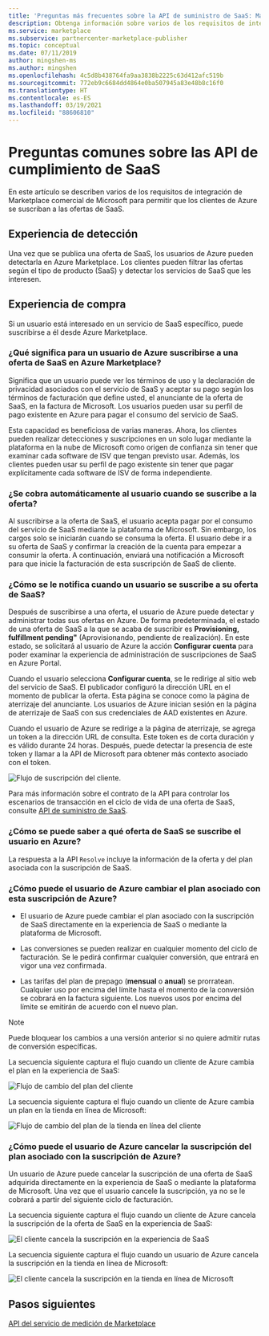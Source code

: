 ```yaml
---
title: 'Preguntas más frecuentes sobre la API de suministro de SaaS: Marketplace comercial de Microsoft'
description: Obtenga información sobre varios de los requisitos de integración de Marketplace comercial de Microsoft para permitir que los clientes de Azure se suscriban a las ofertas de SaaS.
ms.service: marketplace
ms.subservice: partnercenter-marketplace-publisher
ms.topic: conceptual
ms.date: 07/11/2019
author: mingshen-ms
ms.author: mingshen
ms.openlocfilehash: 4c5d8b438764fa9aa3838b2225c63d412afc519b
ms.sourcegitcommit: 772eb9c6684dd4864e0ba507945a83e48b8c16f0
ms.translationtype: HT
ms.contentlocale: es-ES
ms.lasthandoff: 03/19/2021
ms.locfileid: "88606810"
---
```

# <a name="common-questions-about-saas-fulfillment-apis"></a>Preguntas comunes sobre las API de cumplimiento de SaaS

En este artículo se describen varios de los requisitos de integración de Marketplace comercial de Microsoft para permitir que los clientes de Azure se suscriban a las ofertas de SaaS.

## <a name="discovery-experience"></a>Experiencia de detección

Una vez que se publica una oferta de SaaS, los usuarios de Azure pueden detectarla en Azure Marketplace. Los clientes pueden filtrar las ofertas según el tipo de producto (SaaS) y detectar los servicios de SaaS que les interesen.

## <a name="purchase-experience"></a>Experiencia de compra

Si un usuario está interesado en un servicio de SaaS específico, puede suscribirse a él desde Azure Marketplace.

### <a name="what-does-it-mean-for-an-azure-user-to-subscribe-to-a-saas-offer-in-azure-marketplace"></a>¿Qué significa para un usuario de Azure suscribirse a una oferta de SaaS en Azure Marketplace?

Significa que un usuario puede ver los términos de uso y la declaración de privacidad asociados con el servicio de SaaS y aceptar su pago según los términos de facturación que define usted, el anunciante de la oferta de SaaS, en la factura de Microsoft. Los usuarios pueden usar su perfil de pago existente en Azure para pagar el consumo del servicio de SaaS.

Esta capacidad es beneficiosa de varias maneras. Ahora, los clientes pueden realizar detecciones y suscripciones en un solo lugar mediante la plataforma en la nube de Microsoft como origen de confianza sin tener que examinar cada software de ISV que tengan previsto usar. Además, los clientes pueden usar su perfil de pago existente sin tener que pagar explícitamente cada software de ISV de forma independiente.

### <a name="is-the-user-charged-automatically-when-the-offer-is-subscribed"></a>¿Se cobra automáticamente al usuario cuando se suscribe a la oferta?

Al suscribirse a la oferta de SaaS, el usuario acepta pagar por el consumo del servicio de SaaS mediante la plataforma de Microsoft. Sin embargo, los cargos solo se iniciarán cuando se consuma la oferta. El usuario debe ir a su oferta de SaaS y confirmar la creación de la cuenta para empezar a consumir la oferta. A continuación, enviará una notificación a Microsoft para que inicie la facturación de esta suscripción de SaaS de cliente.

### <a name="how-are-you-notified-when-a-user-subscribes-to-your-saas-offer"></a>¿Cómo se le notifica cuando un usuario se suscribe a su oferta de SaaS?

Después de suscribirse a una oferta, el usuario de Azure puede detectar y administrar todas sus ofertas en Azure. De forma predeterminada, el estado de una oferta de SaaS a la que se acaba de suscribir es **Provisioning, fulfillment pending"** (Aprovisionando, pendiente de realización). En este estado, se solicitará al usuario de Azure la acción **Configurar cuenta** para poder examinar la experiencia de administración de suscripciones de SaaS en Azure Portal.

Cuando el usuario selecciona **Configurar cuenta**, se le redirige al sitio web del servicio de SaaS. El publicador configuró la dirección URL en el momento de publicar la oferta. Esta página se conoce como la página de aterrizaje del anunciante. Los usuarios de Azure inician sesión en la página de aterrizaje de SaaS con sus credenciales de AAD existentes en Azure.

Cuando el usuario de Azure se redirige a la página de aterrizaje, se agrega un token a la dirección URL de consulta. Este token es de corta duración y es válido durante 24 horas. Después, puede detectar la presencia de este token y llamar a la API de Microsoft para obtener más contexto asociado con el token.

![Flujo de suscripción del cliente.](media/saas-metering-service-integration-flow-a.png)

Para más información sobre el contrato de la API para controlar los escenarios de transacción en el ciclo de vida de una oferta de SaaS, consulte [API de suministro de SaaS](pc-saas-fulfillment-api-v2.md).

### <a name="how-do-you-know-the-saas-offer-to-which-the-user-subscribes-in-azure"></a>¿Cómo se puede saber a qué oferta de SaaS se suscribe el usuario en Azure?

La respuesta a la API `Resolve` incluye la información de la oferta y del plan asociada con la suscripción de SaaS.

### <a name="how-can-the-azure-user-change-the-plan-associated-with-this-azure-subscription"></a>¿Cómo puede el usuario de Azure cambiar el plan asociado con esta suscripción de Azure?

* El usuario de Azure puede cambiar el plan asociado con la suscripción de SaaS directamente en la experiencia de SaaS o mediante la plataforma de Microsoft.

* Las conversiones se pueden realizar en cualquier momento del ciclo de facturación. Se le pedirá confirmar cualquier conversión, que entrará en vigor una vez confirmada.

* Las tarifas del plan de prepago (**mensual** o **anual**) se prorratean. Cualquier uso por encima del límite hasta el momento de la conversión se cobrará en la factura siguiente. Los nuevos usos por encima del límite se emitirán de acuerdo con el nuevo plan.

>[!Note]
>Puede bloquear los cambios a una versión anterior si no quiere admitir rutas de conversión específicas.

La secuencia siguiente captura el flujo cuando un cliente de Azure cambia el plan en la experiencia de SaaS:

![Flujo de cambio del plan del cliente](media/saas-metering-service-integration-flow-b.png)

La secuencia siguiente captura el flujo cuando un cliente de Azure cambia un plan en la tienda en línea de Microsoft:

![Flujo de cambio del plan de la tienda en línea del cliente](media/saas-metering-service-integration-flow-c.png)

### <a name="how-can-the-azure-user-unsubscribe-from-the-plan-associated-with-azure-subscription"></a>¿Cómo puede el usuario de Azure cancelar la suscripción del plan asociado con la suscripción de Azure?

Un usuario de Azure puede cancelar la suscripción de una oferta de SaaS adquirida directamente en la experiencia de SaaS o mediante la plataforma de Microsoft. Una vez que el usuario cancele la suscripción, ya no se le cobrará a partir del siguiente ciclo de facturación.

La secuencia siguiente captura el flujo cuando un cliente de Azure cancela la suscripción de la oferta de SaaS en la experiencia de SaaS:

![El cliente cancela la suscripción en la experiencia de SaaS](media/saas-metering-service-integration-flow-d.png)

La secuencia siguiente captura el flujo cuando un usuario de Azure cancela la suscripción en la tienda en línea de Microsoft:

![El cliente cancela la suscripción en la tienda en línea de Microsoft](media/saas-metering-service-integration-flow-e.png)

## <a name="next-steps"></a>Pasos siguientes

[API del servicio de medición de Marketplace](./marketplace-metering-service-apis.md)
